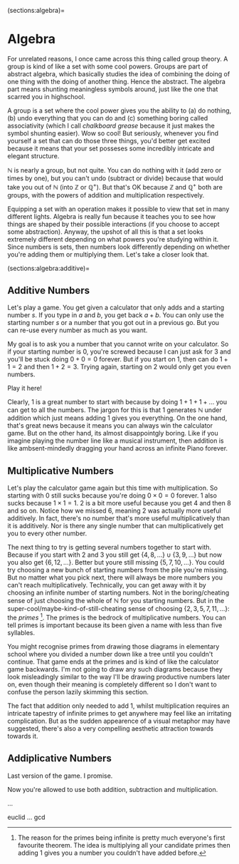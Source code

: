 (sections:algebra)=
# Algebra


For unrelated reasons, I once came across this thing called group theory. A group is kind of like a set with some cool powers. Groups are part of abstract algebra, which basically studies the idea of combining the doing of one thing with the doing of another thing. Hence the abstract. The algebra part means shunting meaningless symbols around, just like the one that scarred you in highschool. 

A group is a set where the cool power gives you the ability to (a) do nothing, (b) undo everything that you can do and (c) something boring called associativity (which I call *chalkboard grease* because it just makes the symbol shunting easier). Wow so cool! But seriously, whenever you find yourself a set that can do those three things, you'd better get excited because it means that your set posseses some incredibly intricate and elegant structure.

$\mathbb{N}$ is nearly a group, but not quite. You can do nothing with it (add zero or times by one), but you can't undo (subtract or divide) because that would take you out of $\mathbb{N}$ (into $\mathbb{Z}$ or $\mathbb{Q}^+$).  But that's OK because $\mathbb{Z}$ and $\mathbb{Q}^+$ both are groups, with the powers of addition and multiplication respectively. 

Equipping a set with an operation makes it possible to view that set in many different lights.  Algebra is really fun because it teaches you to see how things are shaped by their possible interactions (if you choose to accept some abstraction).  Anyway, the upshot of all this is that a set looks extremely different depending on what powers you're studying within it. Since numbers is sets, then numbers look differently depending on whether you're adding them or multiplying them. Let's take a closer look that.

(sections:algebra:additive)=
## Additive Numbers

Let's play a game. You get given a calculator that only adds and a starting number $s$. If you type in $a$ and $b$, you get back $a+b$. You can only use the starting number $s$ or a number that you got out in a previous go. But you can re-use every number as much as you want. 

My goal is to ask you a number that you cannot write on your calculator. So if your starting number is $0$, you're screwed because I can just ask for $3$ and you'll be stuck doing $0+0=0$ forever. But if you start on $1$, then can do $1+1=2$ and then $1+2=3$. Trying again, starting on $2$ would only get you even numbers. 

Play it here!

Clearly, $1$ is a great number to start with because by doing $1+1+1+...$ you can get to all the numbers. The jargon for this is that $1$ generates $\mathbb{N}$ under addition which just means adding $1$ gives you everything. On the one hand, that's great news because it means you can always win the calculator game. But on the other hand, its almost disappointgly boring. Like if you imagine playing the number line like a musical instrument, then addition is like ambsent-mindedly dragging your hand across an infinite Piano forever. 

## Multiplicative Numbers

Let's play the calculator game again but this time with multiplication. So starting with $0$ still sucks because you're doing $0\times0=0$ forever. $1$ also sucks because $1\times1=1$. $2$ is a bit more useful because you get $4$ and then $8$ and so on. Notice how we missed $6$, meaning $2$ was actually more useful additively. In fact, there's no number that's more useful multiplicatively than it is additively. Nor is there any single number that can multiplicatively get you to every other number. 

The next thing to try is getting several numbers together to start with. Because if you start with $2$ and $3$ you still get $\{4,8,...\} \cup \{3, 9, ...\}$ but now you also get $\{6, 12, ...\}$. Better but youre still missing $\{5, 7, 10, ...\}$. You could try choosing a new bunch of starting numbers from the pile you're missing. But no matter what you pick next, there will always be more numbers you can't reach multiplicatively. Technically, you can get away with it by choosing an infinite number of starting numbers. Not in the boring/cheating sense of just choosing the whole of $\mathbb{N}$ for you starting numbers. But in the super-cool/maybe-kind-of-still-cheating sense of choosing $\{2, 3, 5, 7, 11, ...\}$: the *primes* [^primeref]. The primes is the bedrock of multiplicative numbers. You can tell primes is important because its been given a name with less than five syllables. 

You might recognise primes from drawing those diagrams in elementary school where you divided a number down like a tree until you couldn't continue. That game ends at the primes and is kind of like the calculator game backwards. I'm not going to draw any such diagrams because they look misleadingly similar to the way I'll be drawing productive numbers later on, even though their meaning is completely different so I don't want to confuse the person lazily skimming this section. 

The fact that addition only needed to add $1$, whilst multiplication requires an intricate tapestry of infinite primes to get anywhere may feel like an irritating complication. But as the sudden appearence of a visual metaphor may have suggested, there's also a very compelling aesthetic attraction towards towards it.

## Addiplicative Numbers

Last version of the game. I promise. 

Now you're allowed to use both addition, subtraction and multiplication. 

...

euclid ... gcd


[^primeref]: The reason for the primes being infinite is pretty much everyone's first favourite theorem. The idea is multiplying all your candidate primes then adding $1$ gives you a number you couldn't have added before.